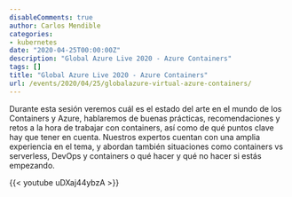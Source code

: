 ```yaml
---
disableComments: true
author: Carlos Mendible
categories:
- kubernetes
date: "2020-04-25T00:00:00Z"
description: "Global Azure Live 2020 - Azure Containers"
tags: []
title: "Global Azure Live 2020 - Azure Containers"
url: /events/2020/04/25/globalazure-virtual-azure-containers/
---
```


Durante esta sesión veremos cuál es el estado del arte en el mundo de los Containers y Azure, hablaremos de buenas prácticas, recomendaciones y retos a la hora de trabajar con containers, así como de qué puntos clave hay que tener en cuenta. Nuestros expertos cuentan con una amplia experiencia en el tema, y abordan también situaciones como containers vs serverless, DevOps y containers o qué hacer y qué no hacer si estás empezando.

{{< youtube uDXaj44ybzA >}}